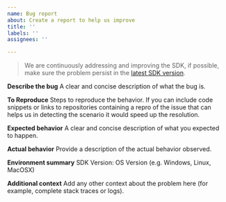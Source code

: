 ```yaml
---
name: Bug report
about: Create a report to help us improve
title: ''
labels: ''
assignees: ''

---
```


>We are continuously addressing and improving the SDK, if possible, make sure the problem persist in the [latest SDK version](https://www.nuget.org/packages/Microsoft.Azure.CosmosRepository).

**Describe the bug**
A clear and concise description of what the bug is.

**To Reproduce**
Steps to reproduce the behavior. If you can include code snippets or links to repositories containing a repro of the issue that can helps us in detecting the scenario it would speed up the resolution.

**Expected behavior**
A clear and concise description of what you expected to happen.

**Actual behavior**
Provide a description of the actual behavior observed. 

**Environment summary**
SDK Version:
OS Version (e.g. Windows, Linux, MacOSX)

**Additional context**
Add any other context about the problem here (for example, complete stack traces or logs).